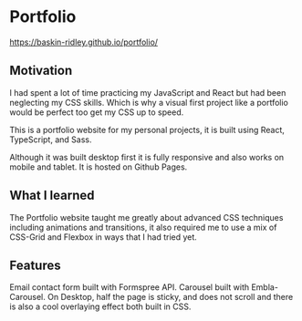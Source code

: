 # Portfolio

https://baskin-ridley.github.io/portfolio/

## Motivation

I had spent a lot of time practicing my JavaScript and React but had been neglecting my CSS skills. Which is why a visual first project like a portfolio would be perfect too get my CSS up to speed.

This is a portfolio website for my personal projects, it is built using React, TypeScript, and Sass. 

Although it was built desktop first it is fully responsive and also works on mobile and tablet. It is hosted on Github Pages.

## What I learned

The Portfolio website taught me greatly about advanced CSS techniques including animations and transitions, it also required me to use a mix of CSS-Grid and Flexbox in ways that I had tried yet.

## Features

Email contact form built with Formspree API.
Carousel built with Embla-Carousel.
On Desktop, half the page is sticky, and does not scroll and there is also a cool overlaying effect both built in CSS.

